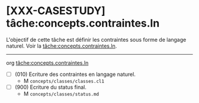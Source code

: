 [XXX-CASESTUDY] tâche:concepts.contraintes.ln
===========================================================

L'objectif de cette tâche est définir les contraintes sous forme
de langage naturel.
Voir la [tâche:concepts.contraintes.ln](https://modelscript.readthedocs.io/en/latest/tasks/concepts/concepts.contraintes.ln/index.html).

________
org [tâche:concepts.contraintes.ln](https://modelscript.readthedocs.io/en/latest/tasks/concepts/concepts.contraintes.ln/index.html)

- [ ] (010) Ecriture des contraintes en langage naturel.
    - M ``concepts/classes/classes.cl1``
- [ ] (900) Ecriture du status final.
    - M ``concepts/classes/status.md``
